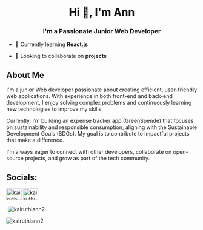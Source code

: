 <h1 align="center">Hi 👋, I'm Ann</h1>
<h3 align="center">I'm a Passionate Junior Web Developer</h3>

- 🌱 Currently learning **React.js**

- 👯 Looking to collaborate on **projects**

<h2 align="left">About Me</h2>
<p>I'm a junior Web developer passionate about creating efficient, user-friendly web applications. With experience in both front-end and back-end development, I enjoy solving complex problems and continuously learning new technologies to improve my skills.<br>
  
Currently, I’m building an expense tracker app (GreenSpende) that focuses on sustainability and responsible consumption, aligning with the Sustainable Development Goals (SDGs). My goal is to contribute to impactful projects that make a difference.

I'm always eager to connect with other developers, collaborate on open-source projects, and grow as part of the tech community.
</p>

<h2 align="left">Socials:</h2>
<p align="left">
<a href="https://twitter.com/kairuthi_ann" target="blank"><img align="center" src="https://raw.githubusercontent.com/rahuldkjain/github-profile-readme-generator/master/src/images/icons/Social/twitter.svg" alt="kairuthi_ann" height="30" width="40" /></a>
<a href="https://linkedin.com/in/kairuthi ann" target="blank"><img align="center" src="https://raw.githubusercontent.com/rahuldkjain/github-profile-readme-generator/master/src/images/icons/Social/linked-in-alt.svg" alt="kairuthi ann" height="30" width="40" /></a>
</p>

<p>&nbsp;<img align="center" src="https://github-readme-stats.vercel.app/api?username=kairuthiann2&show_icons=true&locale=en" alt="kairuthiann2" /></p>

<p><img align="center" src="https://github-readme-streak-stats.herokuapp.com/?user=kairuthiann2&" alt="kairuthiann2" /></p>
